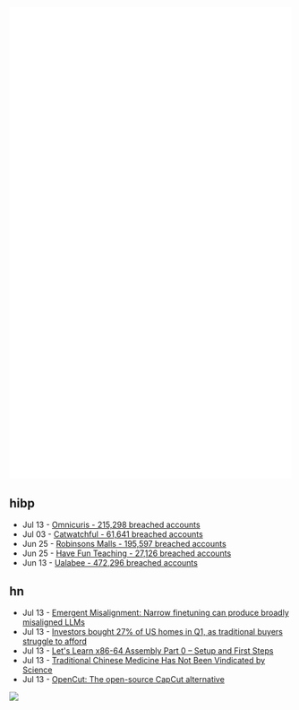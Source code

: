 ![Metrics](https://raw.githubusercontent.com/phixion/phixion/master/metrics.svg)

## hibp

<!--
for https://github.com/phixion/phixion/blob/main/.github/workflows/feeds.yml
-->
<!--START_SECTION:haveibeenpwnd-->
- Jul 13 - [Omnicuris - 215,298 breached accounts](https://haveibeenpwned.com/Breach/Omnicuris)
- Jul 03 - [Catwatchful - 61,641 breached accounts](https://haveibeenpwned.com/Breach/Catwatchful)
- Jun 25 - [Robinsons Malls - 195,597 breached accounts](https://haveibeenpwned.com/Breach/RobinsonsMalls)
- Jun 25 - [Have Fun Teaching - 27,126 breached accounts](https://haveibeenpwned.com/Breach/HaveFunTeaching)
- Jun 13 - [Ualabee - 472,296 breached accounts](https://haveibeenpwned.com/Breach/Ualabee)
<!--END_SECTION:haveibeenpwnd-->

## hn

<!--
for https://github.com/phixion/phixion/blob/main/.github/workflows/feeds.yml
-->
<!--START_SECTION:hn-->
- Jul 13 - [Emergent Misalignment: Narrow finetuning can produce broadly misaligned LLMs](https://arxiv.org/abs/2502.17424)
- Jul 13 - [Investors bought 27% of US homes in Q1, as traditional buyers struggle to afford](https://abcnews.go.com/Business/wireStory/investors-snap-growing-share-us-homes-traditional-buyers-123560969)
- Jul 13 - [Let's Learn x86-64 Assembly Part 0 – Setup and First Steps](https://gpfault.net/posts/asm-tut-0.txt.html)
- Jul 13 - [Traditional Chinese Medicine Has Not Been Vindicated by Science](https://www.mcgill.ca/oss/article/medical-critical-thinking-health-and-nutrition/no-traditional-chinese-medicine-has-not-been-vindicated-science)
- Jul 13 - [OpenCut: The open-source CapCut alternative](https://github.com/OpenCut-app/OpenCut)
<!--END_SECTION:hn-->

<!--
for https://yhype.me
-->
![](https://hit.yhype.me/github/profile?user_id=13013670)
